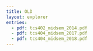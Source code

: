 ```yaml
---
title: OLD
layout: explorer
entries:
  - pdf: tcs402_midsem_2014.pdf
  - pdf: tcs404_midsem_2017.pdf
  - pdf: tcs404_midsem_2018.pdf
---
```

